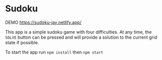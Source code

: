 # Sudoku
DEMO https://sudoku-jay.netlify.app/

This app is a simple sudoku game with four difficulties. At any time, the `SOLVE` button can be pressed and will provide a solution to the current grid state if possible.

To start the app run `npm install` then `npm start`